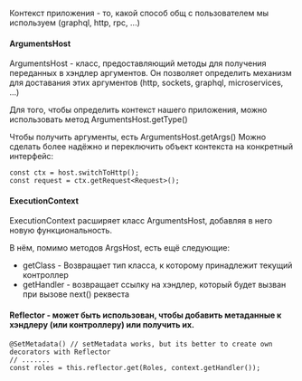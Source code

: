 Контекст приложения - то, какой способ общ с пользователем мы используем (graphql, http, rpc, ...)

#### ArgumentsHost
ArgumentsHost - класс, предоставляющий методы для получения переданных в хэндлер аргументов. Он позволяет определить механизм для доставания
этих аргументов (http, sockets, graphql, microservices, ...)

Для того, чтобы определить контекст нашего приложения, можно использовать метод ArgumentsHost.getType()

Чтобы получить аргументы, есть ArgumentsHost.getArgs()
Можно сделать более надёжно и переключить объект контекста на конкретный интерфейс:
```
const ctx = host.switchToHttp();
const request = ctx.getRequest<Request>();
```

#### ExecutionContext
ExecutionContext расширяет класс ArgumentsHost, добавляя в него новую функциональность.

В нём, помимо методов ArgsHost, есть ещё следующие:
- getClass - Возвращает тип класса, к которому принадлежит текущий контроллер
- getHandler - возвращает ссылку на хэндлер, который будет вызван при вызове next() реквеста

#### Reflector - может быть использован, чтобы добавить метаданные к хэндлеру (или контроллеру) или получить их.
```
@SetMetadata() // setMetadata works, but its better to create own decorators with Reflector
// .......
const roles = this.reflector.get(Roles, context.getHandler());
```
